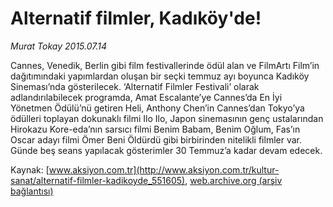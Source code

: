 # Alternatif filmler, Kadıköy'de!

*Murat Tokay 2015.07.14*

<div class="pNewsDetailMainContent" itemprop="articleBody">
 <p>
  Cannes, Venedik, Berlin gibi film festivallerinde ödül alan ve FilmArtı Film’in dağıtımındaki yapımlardan oluşan bir seçki temmuz ayı boyunca Kadıköy Sineması’nda gösterilecek. ‘Alternatif Filmler Festivali’ olarak adlandırılabilecek programda, Amat Escalante’ye Cannes’da En İyi Yönetmen Ödülü’nü getiren Heli, Anthony Chen’in Cannes’dan Tokyo’ya ödülleri toplayan dokunaklı filmi Ilo Ilo, Japon sinemasının genç ustalarından Hirokazu Kore-eda’nın sarsıcı filmi Benim Babam, Benim Oğlum, Fas’ın Oscar adayı filmi Ömer Beni Öldürdü gibi birbirinden nitelikli filmler var. Günde beş seans yapılacak gösterimler 30 Temmuz’a kadar devam edecek.
 </p>
</div>


Kaynak: [www.aksiyon.com.tr](http://www.aksiyon.com.tr/kultur-sanat/alternatif-filmler-kadikoyde_551605), [web.archive.org (arşiv bağlantısı)](http://web.archive.org/web/20150731105810/http://www.aksiyon.com.tr/kultur-sanat/alternatif-filmler-kadikoyde_551605)
